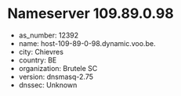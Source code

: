 # Nameserver 109.89.0.98

* as_number: 12392
* name: host-109-89-0-98.dynamic.voo.be.
* city: Chievres
* country: BE
* organization: Brutele SC
* version: dnsmasq-2.75
* dnssec: Unknown
